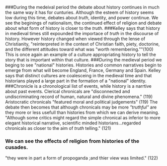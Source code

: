 ###During the medeival period the debate about history continues in much the same way it has for cunturies. Although the esteem of history seems low during this time, debates about *truth*, identity, and power continue. We see the beginings of nationalism, the continued effect of religion and debate about what form of history is closer to the *truth*. 
###Kelley says that history in medieval times still expounded the importace of *truth* in the discourse of history. However history changed when viewed through the lense of Christianity, "reinterpreted in the context of Christian faith, piety, doctorine, and the different attitudes toward what was "worth remembering.""(100)
  This is once again an example of a culture appropriating history to tell the story that is important within that culture. 
###During the medieval period we beging to see "national" histories. 
  Histories and common narratives begin to emerge from what will become England, France, Germany and Spain.
  Kelley says that distinct cultures are coalesceing in the medieval time and that historians played a large part in the formation of a "national" identity.
###Chronicle is a chronological list of events, while history is a narrtive about past events.
  Clerical chronicals are "disconnected and undiscriminating record of human, natural and divine phenomena." (119)
  Aristocratic chronicals "featured moral and political judgements" (119)
  The debate then becomes that although chronicals may be more *"truthful"* are they more or less usefull than histories from which we can derive meaning. 
  "Although some critics might regard the simple chronical as inferior to more elegant historical narrative, scientific minded historians...regarded chronicals as closer to the aim of *truth* telling." (121)
### We can see the effects of religion from histories of the cusades. 
  "they were in part a form of propoganda ;and thier view was limited." (122) 
  
